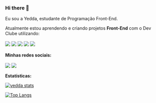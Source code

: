   ### Hi there 👋

Eu sou a Yedda, estudante de Programação Front-End.
<br>

Atualmente estou aprendendo e criando projetos <strong>Front-End</strong> com o Dev Clube utilizando:
<br> <br>
 <img src="https://img.shields.io/badge/HTML5-E34F26?style=for-the-badge&logo=html5&logoColor=white" /> 
 <img src="https://img.shields.io/badge/CSS3-1572B6?style=for-the-badge&logo=css3&logoColor=white" />
 <img src="https://img.shields.io/badge/JavaScript-F7DF1E?style=for-the-badge&logo=javascript&logoColor=black" />
 <img src="https://img.shields.io/badge/Node.js-43853D?style=for-the-badge&logo=node.js&logoColor=white" />
 <img src="https://img.shields.io/badge/React-20232A?style=for-the-badge&logo=react&logoColor=61DAFB" />
 <br><br>
 <strong>Minhas redes sociais:</strong>
 <br><br>
 <a href="https://www.instagram.com/yeddacamps/" target="_blank"><img src="https://img.shields.io/badge/Instagram-E4405F?style=for-the-badge&logo=instagram&logoColor=white" /></a> <a href="https://www.linkedin.com/in/yedda-leticia-campos-716a98242?lipi=urn%3Ali%3Apage%3Ad_flagship3_profile_view_base_contact_details%3BfvCJ%2F3bSTs6Hkkf5gfL9cQ%3D%3D" target="_blank"><img src="https://img.shields.io/badge/LinkedIn-0077B5?style=for-the-badge&logo=linkedin&logoColor=white" /></a>

 <strong>Estatísticas:</strong>

 [![yedda stats](https://github-readme-stats.vercel.app/api?username=yeddacampos)](https://github.com/anuraghazra/github-readme-stats)

 [![Top Langs](https://github-readme-stats.vercel.app/api/top-langs/?username=yeddacampos)](https://github.com/anuraghazra/github-readme-stats)
 

